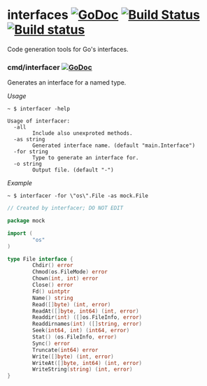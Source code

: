 # interfaces [![GoDoc](https://godoc.org/github.com/rjeczalik/interfaces?status.png)](https://godoc.org/github.com/rjeczalik/interfaces) [![Build Status](https://img.shields.io/travis/rjeczalik/interfaces/master.svg)](https://travis-ci.org/rjeczalik/cmd "linux_amd64") [![Build status](https://img.shields.io/appveyor/ci/rjeczalik/interfaces.svg)](https://ci.appveyor.com/project/rjeczalik/interfaces "windows_amd64") 
Code generation tools for Go's interfaces.

### cmd/interfacer [![GoDoc](https://godoc.org/github.com/rjeczalik/interfaces/cmd/interfacer?status.png)](https://godoc.org/github.com/rjeczalik/interfaces/cmd/interfacer)

Generates an interface for a named type.

*Usage*

```
~ $ interfacer -help
```
```
Usage of interfacer:
  -all
        Include also unexproted methods.
  -as string
        Generated interface name. (default "main.Interface")
  -for string
        Type to generate an interface for.
  -o string
        Output file. (default "-")
```

*Example*

```
~ $ interfacer -for \"os\".File -as mock.File
```
```go
// Created by interfacer; DO NOT EDIT

package mock

import (
        "os"
)

type File interface {
        Chdir() error
        Chmod(os.FileMode) error
        Chown(int, int) error
        Close() error
        Fd() uintptr
        Name() string
        Read([]byte) (int, error)
        ReadAt([]byte, int64) (int, error)
        Readdir(int) ([]os.FileInfo, error)
        Readdirnames(int) ([]string, error)
        Seek(int64, int) (int64, error)
        Stat() (os.FileInfo, error)
        Sync() error
        Truncate(int64) error
        Write([]byte) (int, error)
        WriteAt([]byte, int64) (int, error)
        WriteString(string) (int, error)
}
```
